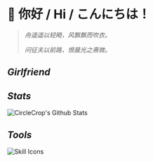 # 👋 你好 / Hi / こんにちは！

>_舟遥遥以轻飏，风飘飘而吹衣。_
>
>_问征夫以前路，恨晨光之熹微。_

## _Girlfriend_


## _Stats_

![CircleCrop's Github Stats](https://github-readme-stats.vercel.app/api?username=CircleCrop&count_private=true&show_icons=true&theme=transparent)


## _Tools_

![Skill Icons](https://aiccrop.com/wp-content/uploads/2024/11/00000fbe-0ff9-75b7-47d3-8b80481c7d6f.svg)
